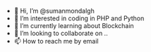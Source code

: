 - 👋 Hi, I’m @sumanmondalgh
- 👀 I’m interested in coding in PHP and Python
- 🌱 I’m currently learning about Blockchain
- 💞️ I’m looking to collaborate on ..
- 📫 How to reach me by email

<!---
sumanmondalgh/sumanmondalgh is a ✨ special ✨ repository because its `README.md` (this file) appears on your GitHub profile.
You can click the Preview link to take a look at your changes.
--->
